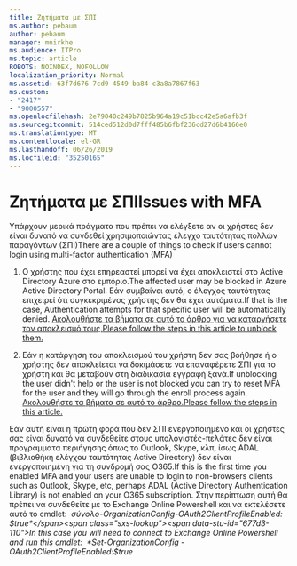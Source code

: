 ```yaml
---
title: Ζητήματα με ΣΠΙ
ms.author: pebaum
author: pebaum
manager: mnirkhe
ms.audience: ITPro
ms.topic: article
ROBOTS: NOINDEX, NOFOLLOW
localization_priority: Normal
ms.assetid: 63f7d676-7cd9-4549-ba84-c3a8a7867f63
ms.custom:
- "2417"
- "9000557"
ms.openlocfilehash: 2e79040c249b7825b964a19c51bcc42e5a6afb3f
ms.sourcegitcommit: 514ced512d0d7fff485b6fbf236cd27d6b4166e0
ms.translationtype: MT
ms.contentlocale: el-GR
ms.lasthandoff: 06/26/2019
ms.locfileid: "35250165"
---
```

# <a name="issues-with-mfa"></a><span data-ttu-id="677d3-102">Ζητήματα με ΣΠΙ</span><span class="sxs-lookup"><span data-stu-id="677d3-102">Issues with MFA</span></span>
<span data-ttu-id="677d3-103">Υπάρχουν μερικά πράγματα που πρέπει να ελέγξετε αν οι χρήστες δεν είναι δυνατό να συνδεθεί χρησιμοποιώντας έλεγχο ταυτότητας πολλών παραγόντων (ΣΠΙ)</span><span class="sxs-lookup"><span data-stu-id="677d3-103">There are a couple of things to check if users cannot login using multi-factor authentication (MFA)</span></span>

1. <span data-ttu-id="677d3-104">Ο χρήστης που έχει επηρεαστεί μπορεί να έχει αποκλειστεί στο Active Directory Azure στο εμπόριο.</span><span class="sxs-lookup"><span data-stu-id="677d3-104">The affected user may be blocked in Azure Active Directory Portal.</span></span> <span data-ttu-id="677d3-105">Εάν συμβαίνει αυτό, ο έλεγχος ταυτότητας επιχειρεί ότι συγκεκριμένος χρήστης δεν θα έχει αυτόματα.</span><span class="sxs-lookup"><span data-stu-id="677d3-105">If that is the case, Authentication attempts for that specific user will be automatically denied.</span></span> [<span data-ttu-id="677d3-106">Ακολουθήστε τα βήματα σε αυτό το άρθρο για να καταργήσετε τον αποκλεισμό τους.</span><span class="sxs-lookup"><span data-stu-id="677d3-106">Please follow the steps in this article to unblock them.</span></span>](https://docs.microsoft.com/azure/active-directory/authentication/howto-mfa-mfasettings#block-and-unblock-users)

2. <span data-ttu-id="677d3-107">Εάν η κατάργηση του αποκλεισμού του χρήστη δεν σας βοήθησε ή ο χρήστης δεν αποκλείεται να δοκιμάσετε να επαναφέρετε ΣΠΙ για το χρήστη και θα μεταβούν στη διαδικασία εγγραφή ξανά.</span><span class="sxs-lookup"><span data-stu-id="677d3-107">If unblocking the user didn't help or the user is not blocked you can try to reset MFA for the user and they will go through the enroll process again.</span></span> [<span data-ttu-id="677d3-108">Ακολουθήστε τα βήματα σε αυτό το άρθρο.</span><span class="sxs-lookup"><span data-stu-id="677d3-108">Please follow the steps in this article.</span></span>](https://docs.microsoft.com/azure/active-directory/authentication/howto-mfa-userdevicesettings#require-users-to-provide-contact-methods-again)

<span data-ttu-id="677d3-109">Εάν αυτή είναι η πρώτη φορά που δεν ΣΠΙ ενεργοποιημένο και οι χρήστες σας είναι δυνατό να συνδεθείτε στους υπολογιστές-πελάτες δεν είναι προγράμματα περιήγησης όπως το Outlook, Skype, κλπ, ίσως ADAL (βιβλιοθήκη ελέγχου ταυτότητας Active Directory) δεν είναι ενεργοποιημένη για τη συνδρομή σας O365.</span><span class="sxs-lookup"><span data-stu-id="677d3-109">If this is the first time you enabled MFA and your users are unable to login to non-browsers clients such as Outlook, Skype, etc, perhaps ADAL (Active Directory Authentication Library) is not enabled on your O365 subscription.</span></span> <span data-ttu-id="677d3-110">Στην περίπτωση αυτή θα πρέπει να συνδεθείτε με το Exchange Online Powershell και να εκτελέσετε αυτό το cmdlet:  *σύνολο-OrganizationConfig-OAuth2ClientProfileEnabled: $true*</span><span class="sxs-lookup"><span data-stu-id="677d3-110">In this case you will need to connect to Exchange Online Powershell and run this cmdlet:  *Set-OrganizationConfig -OAuth2ClientProfileEnabled:$true*</span></span>